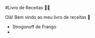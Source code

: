 #Livro de Receitas :man_cook:

Olá! Bem vindo ao meu livro de receitas :walking:

- Strogonoff de Frango 
- 